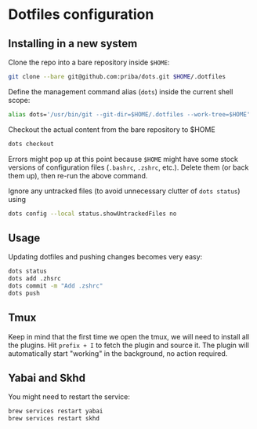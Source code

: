 # Dotfiles configuration

## Installing in a new system

Clone the repo into a bare repository inside `$HOME`:

```sh
git clone --bare git@github.com:priba/dots.git $HOME/.dotfiles
```

Define the management command alias (`dots`) inside the current shell scope:

```sh
alias dots='/usr/bin/git --git-dir=$HOME/.dotfiles --work-tree=$HOME'
```

Checkout the actual content from the bare repository to $HOME

```sh
dots checkout
```

Errors might pop up at this point because `$HOME` might have some stock versions of configuration files (`.bashrc`, `.zshrc`, etc.). Delete them (or back them up), then re-run the above command.

Ignore any untracked files (to avoid unnecessary clutter of `dots status`) using

```sh
dots config --local status.showUntrackedFiles no
```

## Usage

Updating dotfiles and pushing changes becomes very easy:

```sh
dots status
dots add .zhsrc
dots commit -m "Add .zshrc"
dots push
```

## Tmux

Keep in mind that the first time we open the tmux, we will need to install all the plugins. Hit `prefix + I` to fetch the plugin and source it. The plugin will automatically start "working" in the background, no action required.

## Yabai and Skhd

You might need to restart the service:

```sh
brew services restart yabai
brew services restart skhd
```
